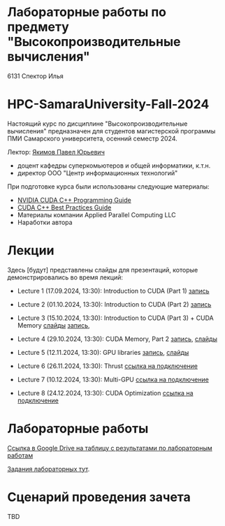 # Лабораторные работы по предмету "Высокопроизводительные вычисления"
6131 Спектор Илья

# HPC-SamaraUniversity-Fall-2024
Настоящий курс по дисциплине "Высокопроизводительные вычисления" предназначен для студентов магистерской программы ПМИ Самарского университета, осенний семестр 2024.

Лектор: [Якимов Павел Юрьевич](https://ssau.ru/staff/222993132-yakimov-pavel-yurevich)
- доцент кафедры суперкомьютеров и общей информатики, к.т.н.
- директор ООО "Центр информационных технологий"

При подготовке курса были использованы следующие материалы:
- [NVIDIA CUDA C++ Programming Guide](https://docs.nvidia.com/cuda/cuda-c-programming-guide/index.html)
- [CUDA C++ Best Practices Guide](https://docs.nvidia.com/cuda/cuda-c-best-practices-guide/index.html)
- Материалы компании Applied Parallel Computing LLC
- Наработки автора

# Лекции

Здесь [будут] представлены слайды для презентаций, которые демонстрировались во время лекций:
- Lecture 1 (17.09.2024, 13:30): Introduction to CUDA (Part 1) [запись](https://bbb.ssau.ru:8443/playback/presentation/2.3/5e87918ed2ea6a7000cee0106f2ee48053a3efcb-1726565207850)
- Lecture 2 (01.10.2024, 13:30): Introduction to CUDA (Part 2) [запись](https://bbb.ssau.ru:8443/playback/presentation/2.3/5e87918ed2ea6a7000cee0106f2ee48053a3efcb-1727774899290)
- Lecture 3 (15.10.2024, 13:30): Introduction to CUDA (Part 3) + CUDA Memory [слайды](https://github.com/user-attachments/files/17478713/1_en_Introduction.pdf)
[запись](https://bbb.ssau.ru:8443/playback/presentation/2.3/5e87918ed2ea6a7000cee0106f2ee48053a3efcb-1728984509922),
- Lecture 4 (29.10.2024, 13:30): CUDA Memory, Part 2 [запись](https://bbb.ssau.ru:8443/playback/presentation/2.3/5e87918ed2ea6a7000cee0106f2ee48053a3efcb-1730193655398), [слайды](https://github.com/user-attachments/files/17713594/2_en_Memory.pdf)
- Lecture 5 (12.11.2024, 13:30): GPU libraries [запись](https://bbb.ssau.ru:8443/playback/presentation/2.3/5e87918ed2ea6a7000cee0106f2ee48053a3efcb-1731403673355), [слайды](https://github.com/user-attachments/files/17713602/3_libraries.pdf)

- Lecture 6 (26.11.2024, 13:30): Thrust [ссылка на подключение](https://bbb.ssau.ru/b/96r-mf3-or7-9x7)
- Lecture 7 (10.12.2024, 13:30): Multi-GPU [ссылка на подключение](https://bbb.ssau.ru/b/96r-mf3-or7-9x7)
- Lecture 8 (24.12.2024, 13:30): CUDA Optimization [ссылка на подключение](https://bbb.ssau.ru/b/96r-mf3-or7-9x7)

# Лабораторные работы

[Ссылка в Google Drive на таблицу с результатами по лабораторным работам](https://docs.google.com/spreadsheets/d/1UPK6LZmWMhn86b5N76UAM5FdmBgmhh05rP_DREzAkVc/edit?usp=sharing)

[Задания лабораторных тут](https://drive.google.com/drive/folders/1u9rVHsSkzNE3DWfA2_4V9ayKGxMCMai-?usp=sharing).

# Сценарий проведения зачета

TBD
